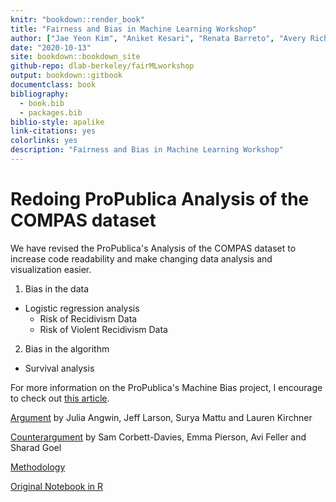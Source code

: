 ```yaml
---
knitr: "bookdown::render_book"
title: "Fairness and Bias in Machine Learning Workshop"
author: ["Jae Yeon Kim", "Aniket Kesari", "Renata Barreto", "Avery Richard"]
date: "2020-10-13"
site: bookdown::bookdown_site
github-repo: dlab-berkeley/fairMLworkshop
output: bookdown::gitbook
documentclass: book
bibliography:
  - book.bib
  - packages.bib
biblio-style: apalike
link-citations: yes
colorlinks: yes 
description: "Fairness and Bias in Machine Learning Workshop"
---
```




# Redoing ProPublica Analysis of the COMPAS dataset

We have revised the ProPublica's Analysis of the COMPAS dataset to increase code readability and make changing data analysis and visualization easier.

1. Bias in the data 
- Logistic regression analysis 
  - Risk of Recidivism Data
  - Risk of Violent Recidivism Data

2. Bias in the algorithm 
- Survival analysis

For more information on the ProPublica's Machine Bias project, I encourage to check out [this article](https://www.propublica.org/article/machine-bias-risk-assessments-in-criminal-sentencing).

[Argument](https://www.propublica.org/article/machine-bias-risk-assessments-in-criminal-sentencing/) by Julia Angwin, Jeff Larson, Surya Mattu and Lauren Kirchner

[Counterargument](https://www.washingtonpost.com/news/monkey-cage/wp/2016/10/17/can-an-algorithm-be-racist-our-analysis-is-more-cautious-than-propublicas/) by Sam Corbett-Davies, Emma Pierson, Avi Feller and Sharad Goel

[Methodology](https://www.propublica.org/article/how-we-analyzed-the-compas-recidivism-algorithm/)

[Original Notebook in R](https://github.com/propublica/compas-analysis/blob/master/Compas%20Analysis.ipynb)
